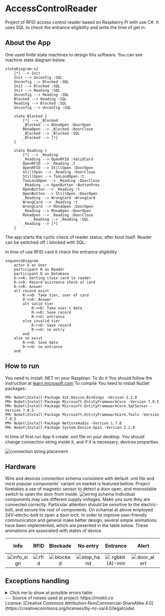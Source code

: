 
# AccessControlReader
Project of RFID access control reader based on Raspberry Pi with use C#. It uses SQL to check the entrance eligibility and write the time of get in.

## About the App
One used finite state machines to design this software. You can see machine state diagram below.
```mermaid
stateDiagram-v2
    [*] --> Init
    Init --> Unconfig :SQL
    Unconfig --> Blocked :SQL
    Init --> Blocked :SQL
    Init --> Reading :SQL
    Unconfig --> Reading :SQL
    Blocked --> Reading :SQL
    Reading --> Blocked :SQL
    Unconfig --> Unconfig :SQL

    state Blocked {
        [*] --> _Blocked
        _Blocked --> BUnaOpen :DoorOpen
        BUnaOpen --> _Blocked :DoorClose
        _Blocked --> _Blocked :SQL
        _Blocked --> [*]
    }

    state Reading {
        [*] --> _Reading
        _Reading --> OpenRFID :ValidCard
        OpenRFID --> _Reading :t
        OpenRFID --> StillOpen :DoorOpen
        StillOpen --> _Reading :DoorClose
        StillOpen --> TooLondOpen :t
        TooLondOpen --> _Reading :DoorClose
        _Reading --> OpenButton :ButtonPres
        OpenButton --> _Reading :t
        OpenButton --> StillOpen :DoorOpen
        _Reading --> WrongCard :WrongCard
        WrongCard --> _Reading :t
        WrongCard --> RUnaOpen :DoorOpen
        _Reading --> RUnaOpen :DoorOpen
        RUnaOpen --> _Reading :DoorClose
            _Reading --> _Reading :SQL
        _Reading --> [*]
    }
```
The app starts the cyclic check of reader status, after boot itself. Reader can be switched off / blocked with SQL.

In time of use RFID card it check the entrance eligibility
```mermaid
sequenceDiagram
    actor U as User
    participant R as Reader
    participant D as Database
    U->>R: Getting close card to reader
    R->>D: Record existence check of card
    D->>R: Answer
    alt record exist
        R->>D: Take tier, user of card
        D->>R: Answer
        alt valid tier
            R->>D: Take user's data
            R->>D: Save record
            R->>U: entrance
        else invalid tier
            R->>D: Save record
            R->>U: no entry
        end
    else no exist 
        R->>D: Save data
        R->>U: no entrance
    end
```
## How to run
You need to install .NET on your Raspbian. To do it You should follow the instruction at [learn.microsoft.com](https://learn.microsoft.com/en-us/dotnet/core/install/linux-scripted-manual)
To compile You need to install NuGet packages:
```
PM> NuGet\Install-Package Iot.Device.Bindings -Version 2.2.0
PM> NuGet\Install-Package Microsoft.EntityFrameworkCore -Version 7.0.5
PM> NuGet\Install-Package Microsoft.EntityFrameworkCore.SqlServer -Version 7.0.5
PM> NuGet\Install-Package Microsoft.EntityFrameworkCore.Tools -Version 7.0.5
PM> NuGet\Install-Package NetCoreAudio -Version 1.7.0
PM> NuGet\Install-Package System.Device.Gpio -Version 2.2.0
```

In time of first run App it create .xml file on your desktop. You should change connection string inside it, and if it is necessary, devices properties.

![connection string placement](https://onedrive.live.com/embed?resid=5B6E90429D9C8454%21343840&authkey=%21AP_X876Eg5EZ8uU&width=660&height=999999)


## Hardware
Wire and devices connection schema consistent with default .xml file and most popular components' variant on market is featured bellow.
Project foretakes a use of magnetic sensor to detect a door open, and monostable switch to open the door from inside.
![wiring schema](https://onedrive.live.com/embed?resid=5B6E90429D9C8454%21343799&authkey=%21ALK-FBKf9opecAE&width=2082&height=2391)
Individual components may use different supply voltages. Make you sure they are connected correctly. Particular attention should be sensitive to the electric-bolt, and secure the rest of components. On schamat at above employed 24V-electic-bolt to open a door lock.
In order to improve user-friendly communication and general make better design, several simple animations have been implemented, which are pesented in the table below. These animations are associated with states of device.

| Info | RFID | Blockade | No entry | Entrance | Alert | Exclamation mark |
|:---: |:---:| :---:| :---: |:---:| :---:| :---:|
| ![info_sign](https://github.com/ArBom/AccessControlReader/assets/59375967/01e67110-d704-4349-9ae1-40ff68d983eb) | ![rfid](https://github.com/ArBom/AccessControlReader/assets/59375967/a102a3ea-a4be-4c48-adb6-fddc29bf3ae5) | ![blocked](https://github.com/ArBom/AccessControlReader/assets/59375967/dae66bca-160e-4bea-aee3-ffa6d0a0d694) | ![stop_hand](https://github.com/ArBom/AccessControlReader/assets/59375967/b7eda6f6-b0e3-4d25-b880-02c9e1ce70aa) | ![rgbkit (4)-min](https://github.com/ArBom/AccessControlReader/assets/59375967/71aa65e1-d60f-47bc-bc3c-d7c7b1cad72e) | ![door_alert](https://github.com/ArBom/AccessControlReader/assets/59375967/ae5fbd22-4c08-477b-b092-b38b84289def) | ![exclamation_mark](https://github.com/ArBom/AccessControlReader/assets/59375967/f9d99e24-942e-4a36-b717-999dea16fc75) |

## Exceptions handling 
<details> 
  <summary>Click me to show at possible errors table</summary>
| №    | Type  | Module       | Descripion                                           |   |I  |c  |o   |n  |s  |   |
| :--- | :---: | :---         | :---                                                 |---|---|---|--- |---|---|---|
| 1    |       | DataBase     |Unconfig; reader just added itself to SQL             |   |   |   |    |   |   |   |
| 2    |  ⚠️  | DataBase     |Lack of data about this reader at SQL                 |   | 📄| 🛢|    |   |   |   | 
| 7    |  💥   | DataBase     |ConnectionString is null or empty                     |   | 📄| 🛢|    |   |   |   | 
| 8    |  💥   | DataBase     |DonnectionString is: "❗❗❗ INSERT IT HERE ❗❗❗"        |   | 📄| 🛢|    |   |   |   | 
| 9    |  ⚠️  | DataBase     |Cannot to connect with DataBase                       |   | 📄| 🛢| 🖧 |   |   |   | 
| 10   |  ️💥   | Configurator |Platform not supported (its not Linux)                |:( |   |   |    |   |   |   |
| 11   |  💥   | Configurator |Cannot get the Desktop folder                         |:( |   |   |    |   |   |   |
| 12   |  ️💥   | Configurator |Problem with default XML file (at app folder)         |:( |📄 |   |    |   |   |   |  
| 13   |  ⚠️  | Configurator |Cannot save default XML file at Desktop               |:( |📄 |   |    |   |   |   |  
| 14   |  💥   | Configurator |XML file exist on Desktop, but it cannot be read      |:( |📄 |   |    |   |   |   |  
| 15   |  ⚠️  | Configurator |Problem inside XML file                               |:( |📄 |   |    |   |   |   |  
| 16   |  ⚠️  | Configurator | MXL file exception                                   |   |📄 |   |    |   |   |   |  
| 17   |  ⚠️  | Configurator |Cannot to read XML value (ACConfig/Devices)           |   |📄 |   |    |   |   |   |  
| 18   |  ⚠️  | Configurator |Lack of XML Key                                       |:( |📄 |   |    |   |   |   |  
| 20   |  ️💥   | DataBase     |Config XML element is null                            |   |📄 | 🛢|   |   |   |   | 
| 22   |  ️💥   | DataBase     |No reader ID                                          |:( |   |   |   |   |   |   |
| 30   |  ️💥   | GPIO         |XML config GPIO el. is empty                          |   |📄 |   |   |📟 |   |   |  
| 31   |  ️⚠️  | GPIO         |Reading of hardware property (GPIO) from XML problem  |   |📄 |   |   |📟 |   |   | 
| 32   |  ️💥   | GPIO         |Bolt pin is closed                                    |   |   |   |   |📟 |   |   | 
| 33   |  ️⚠️  | GPIO         |Exit Button pin is closed                             |   |   |   |   |📟 |   |   | 
| 34   |  ️💥   | GPIO         |Cannot to set Bolt pin value                          |   |   |   |   |📟 |   |   | 
| 35   |  ️⚠️  | GPIO         |Cannot to open at least one pin                       |   |   |   |   |📟 |   |   | 
| 36   |  ️💥   | GPIO         |Bolt pin is closed                                    |   |   |   |   |📟 |   |   | 
| 37   |  ️⚠️  | GPIO         |Door Sensor pin is closed                             |   |   |   |   |📟 |   |   | 
| 40   |  ️💥   |RC522         |XML config RC522 el. is empty                         |  | 📄 |   |   |📟 | 📡 |   |
| 41   |  ️️💥   |RC522         |Reading of hardware property (RC522) from XML proble  |  | 📄 |   |   |📟 | 📡 |   |
| 42   |  ️️🛈   |RC522         |Unknown RC522 hardware version                        |  |    |   |   |📟 | 📡 |   | 
| 43   |  ️💥   |RC522         |mfRc522 is not an object at software                  |  |    |   |   |📟 | 📡 |   | 
| 50   |  ️⚠️  |Screen        |XML config screen el. is empty                        |  |📄  |   |   |📟 |    |   | 
| 51   |  ️⚠️  |Screen        |Reading of hardware property (Sreen) from XML problem |  |📄  |   |   |📟 |    |   | 
| 52   |  ️⚠️  |Screen        |Communication with screen problem                     |   |   |   |   |📟 |   |   | 
| 60   |  ️⚠️  |StateMachine  |XML config State Machine el. is empty                 |   |📄 |   |   |   |   |   |  
| 61   |  ️⚠️  |StateMachine  |Reading of state text communicat from XML problem     |   |📄 |   |   |   |   |   |  
| 74   |  ️🛈  | GPIO          |Green diod pin closed                                 |   |   |   |   |📟 |   |   | 
| 75   |  ️🛈  | GPIO          |Diod pin(s) closed                                    |   |   |   |   |📟 |   |   | 
| 77   |  ️🛈  | GPIO          |Red diod pin closed                                   |   |   |   |   |📟 |   |   | 
| 78   |  ️️🛈  | GPIO          |Time of bolt open cannot be shorter than 1s           |   |📄 |   |   |📟 |   |   | 
| 79   |  ️️🛈  | GPIO          |Time alert cannot be shorter than .5s                 |   |📄 |   |   |📟 |   |   | 
| 80   |  ️🛈️️  |Noises         |XML config Noises el. is empty                        |   |📄 |   |   |   |   |🔇| 
| 83   |  ️🛈️️  |Noises         |Cant open noise file                                  |   |   |   |   |   |   |🔇|
| 84   |  ️🛈️️  |Noises         |Wrong format of noise file                            |   |   |   |   |   |   |🔇|

Error type:
🛈- info
⚠️- warning
💥 -critical error

Icons:
🔇-noises
📡-RC522
📟-hardware
🖧-LAN / connection
🛢-SQL
📄-XML file
:( - internal
</details>
---
Source of noises used at project: https://mixkit.co <br>
License: [Creative Commons Attribution-NonCommercial-ShareAlike 4.0](https://creativecommons.org/licenses/by-nc-sa/4.0/legalcode)
